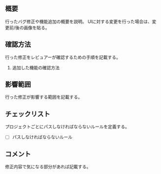 ## 概要

行ったバグ修正や機能追加の概要を説明。
UIに対する変更を行った場合は、変更前/後の画像を貼る。

## 確認方法

行った修正をレビュアーが確認するための手順を記載する。

1. 追加した機能の確認方法

## 影響範囲

行った修正が影響する範囲を記載する。

## チェックリスト

プロジェクトごとにパスしなければならないルールを定義する。

- [ ] パスしなければならないルール

## コメント

修正内容で気になる部分があれば記載する。
